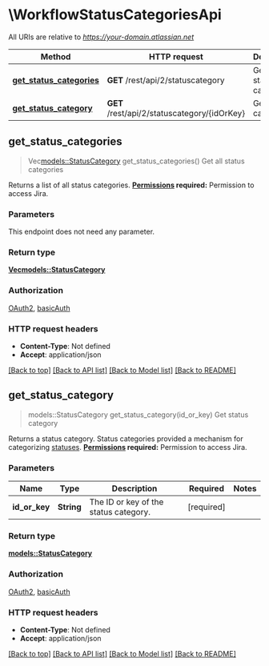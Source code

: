 # \WorkflowStatusCategoriesApi

All URIs are relative to *https://your-domain.atlassian.net*

Method | HTTP request | Description
------------- | ------------- | -------------
[**get_status_categories**](WorkflowStatusCategoriesApi.md#get_status_categories) | **GET** /rest/api/2/statuscategory | Get all status categories
[**get_status_category**](WorkflowStatusCategoriesApi.md#get_status_category) | **GET** /rest/api/2/statuscategory/{idOrKey} | Get status category



## get_status_categories

> Vec<models::StatusCategory> get_status_categories()
Get all status categories

Returns a list of all status categories.  **[Permissions](#permissions) required:** Permission to access Jira.

### Parameters

This endpoint does not need any parameter.

### Return type

[**Vec<models::StatusCategory>**](StatusCategory.md)

### Authorization

[OAuth2](../README.md#OAuth2), [basicAuth](../README.md#basicAuth)

### HTTP request headers

- **Content-Type**: Not defined
- **Accept**: application/json

[[Back to top]](#) [[Back to API list]](../README.md#documentation-for-api-endpoints) [[Back to Model list]](../README.md#documentation-for-models) [[Back to README]](../README.md)


## get_status_category

> models::StatusCategory get_status_category(id_or_key)
Get status category

Returns a status category. Status categories provided a mechanism for categorizing [statuses](#api-rest-api-2-status-idOrName-get).  **[Permissions](#permissions) required:** Permission to access Jira.

### Parameters


Name | Type | Description  | Required | Notes
------------- | ------------- | ------------- | ------------- | -------------
**id_or_key** | **String** | The ID or key of the status category. | [required] |

### Return type

[**models::StatusCategory**](StatusCategory.md)

### Authorization

[OAuth2](../README.md#OAuth2), [basicAuth](../README.md#basicAuth)

### HTTP request headers

- **Content-Type**: Not defined
- **Accept**: application/json

[[Back to top]](#) [[Back to API list]](../README.md#documentation-for-api-endpoints) [[Back to Model list]](../README.md#documentation-for-models) [[Back to README]](../README.md)

